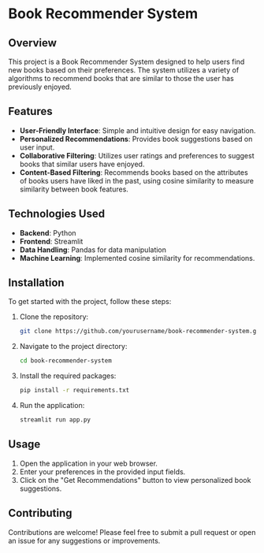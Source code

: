 # Book Recommender System

## Overview
This project is a Book Recommender System designed to help users find new books based on their preferences. The system utilizes a variety of algorithms to recommend books that are similar to those the user has previously enjoyed.

## Features
- **User-Friendly Interface**: Simple and intuitive design for easy navigation.
- **Personalized Recommendations**: Provides book suggestions based on user input.
- **Collaborative Filtering**: Utilizes user ratings and preferences to suggest books that similar users have enjoyed.
- **Content-Based Filtering**: Recommends books based on the attributes of books users have liked in the past, using cosine similarity to measure similarity between book features.

## Technologies Used
- **Backend**: Python 
- **Frontend**: Streamlit
- **Data Handling**: Pandas for data manipulation
- **Machine Learning**: Implemented cosine similarity for recommendations.

## Installation
To get started with the project, follow these steps:

1. Clone the repository:
   ```bash
   git clone https://github.com/yourusername/book-recommender-system.git
   ```

2. Navigate to the project directory:
   ```bash
   cd book-recommender-system
   ```

3. Install the required packages:
   ```bash
   pip install -r requirements.txt
   ```

4. Run the application:
   ```bash
   streamlit run app.py
   ```

## Usage
1. Open the application in your web browser.
2. Enter your preferences in the provided input fields.
3. Click on the "Get Recommendations" button to view personalized book suggestions.

## Contributing
Contributions are welcome! Please feel free to submit a pull request or open an issue for any suggestions or improvements.


